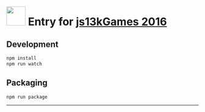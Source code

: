 # <img src="http://2016.js13kgames.com/img/logo.png" height="50" /> Entry for [js13kGames 2016](http://2016.js13kgames.com/#rules)

## Development

```bash
npm install
npm run watch
```

## Packaging

```
npm run package
```

---
